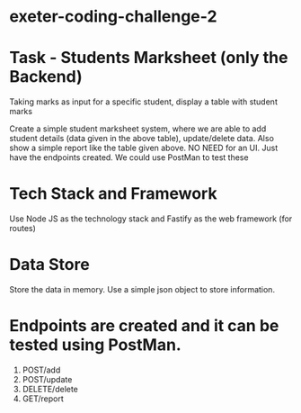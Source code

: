 # exeter-coding-challenge-2

# Task - Students Marksheet (only the Backend)

Taking marks as input for a specific student, display a table with student marks

Create a simple student marksheet system, where we are able to add student details (data
given in the above table), update/delete data. Also show a simple report like the table given
above. NO NEED for an UI. Just have the endpoints created. We could use PostMan to test
these

# Tech Stack and Framework
Use Node JS as the technology stack and Fastify as the web framework (for routes)

# Data Store
Store the data in memory. Use a simple json object to store information.

# Endpoints are created and it can be tested using PostMan.

1. POST/add
2. POST/update
3. DELETE/delete
4. GET/report


